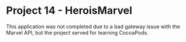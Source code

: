 # Project 14 - HeroisMarvel

This application was not completed due to a bad gateway issue with the Marvel API, but the project served for learning CocoaPods.
